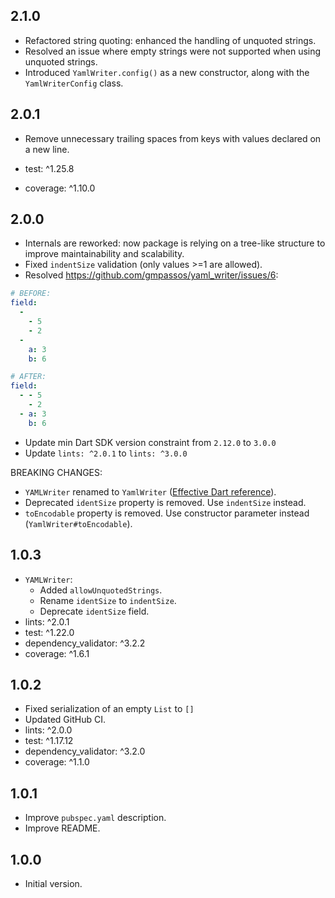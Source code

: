 ## 2.1.0

- Refactored string quoting: enhanced the handling of unquoted strings.
- Resolved an issue where empty strings were not supported when using unquoted strings.
- Introduced `YamlWriter.config()` as a new constructor, along with the `YamlWriterConfig` class.

## 2.0.1

- Remove unnecessary trailing spaces from keys with values declared on a new line.

- test: ^1.25.8
- coverage: ^1.10.0

## 2.0.0

- Internals are reworked: now package is relying on a tree-like structure to improve maintainability and scalability.
- Fixed `indentSize` validation (only values >=1 are allowed).
- Resolved https://github.com/gmpassos/yaml_writer/issues/6:
```yaml
# BEFORE:
field:
  - 
    - 5
    - 2
  - 
    a: 3
    b: 6

# AFTER:
field:
  - - 5
    - 2
  - a: 3
    b: 6
```
- Update min Dart SDK version constraint from `2.12.0` to `3.0.0`
- Update `lints: ^2.0.1` to `lints: ^3.0.0`

BREAKING CHANGES:
- `YAMLWriter` renamed to `YamlWriter` ([Effective Dart reference](https://dart.dev/effective-dart/style#do-capitalize-acronyms-and-abbreviations-longer-than-two-letters-like-words)).
- Deprecated `identSize` property is removed. Use `indentSize` instead.
- `toEncodable` property is removed. Use constructor parameter instead (`YamlWriter#toEncodable`).


## 1.0.3

- `YAMLWriter`:
  - Added `allowUnquotedStrings`.
  - Rename `identSize` to `indentSize`.
  - Deprecate `identSize` field.
- lints: ^2.0.1
- test: ^1.22.0
- dependency_validator: ^3.2.2
- coverage: ^1.6.1

## 1.0.2

- Fixed serialization of an empty `List` to `[]`
- Updated GitHub CI.
- lints: ^2.0.0
- test: ^1.17.12
- dependency_validator: ^3.2.0
- coverage: ^1.1.0

## 1.0.1

- Improve `pubspec.yaml` description.
- Improve README.

## 1.0.0

- Initial version.
